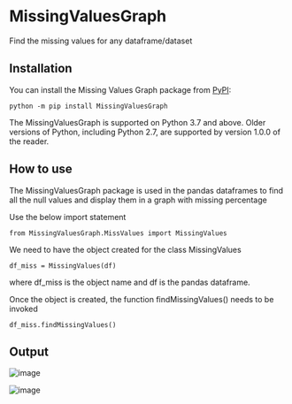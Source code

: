 # MissingValuesGraph
Find the missing values for any dataframe/dataset

## Installation

You can install the Missing Values Graph package from [PyPI](https://pypi.org/project/MissingValuesGraph/):

    python -m pip install MissingValuesGraph

The MissingValuesGraph is supported on Python 3.7 and above. Older versions of Python, including Python 2.7, are supported by version 1.0.0 of the reader.

## How to use

The MissingValuesGraph package is used in the pandas dataframes to find all the null values and display them in a graph with missing percentage

Use the below import statement 

    from MissingValuesGraph.MissValues import MissingValues
    
We need to have the object created for the class MissingValues

    df_miss = MissingValues(df)

where df_miss is the object name and df is the pandas dataframe.

Once the object is created, the function findMissingValues() needs to be invoked

    df_miss.findMissingValues()
  
## Output

![image](https://user-images.githubusercontent.com/90926526/158602355-0beced43-1203-4a9c-9ba1-97c6318c81bc.png)

![image](https://user-images.githubusercontent.com/90926526/158602440-0414b4c1-ad6c-46be-b6ef-9de777696ceb.png)
